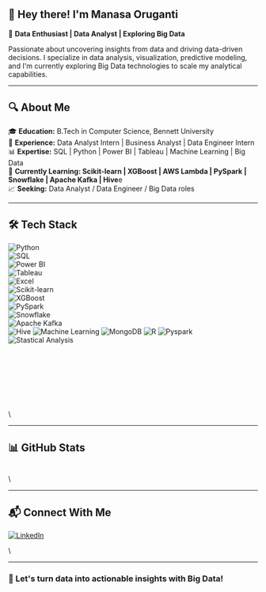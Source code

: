 ## 👋 Hey there! I'm Manasa Oruganti

🚀 **Data Enthusiast | Data Analyst | Exploring Big Data**

Passionate about uncovering insights from data and driving data-driven decisions. I specialize in data analysis, visualization, predictive modeling, and I'm currently exploring Big Data technologies to scale my analytical capabilities.

---

## 🔍 About Me

🎓 **Education:** B.Tech in Computer Science, Bennett University\
💼 **Experience:** Data Analyst Intern | Business Analyst | Data Engineer Intern\
📊 **Expertise:** SQL | Python | Power BI | Tableau | Machine Learning | Big Data\
📌 **Currently Learning: Scikit-learn | XGBoost | AWS Lambda | PySpark | Snowflake | Apache Kafka | Hive**e\
📈 **Seeking:** Data Analyst / Data Engineer / Big Data roles

---

## 🛠️ Tech Stack

![Python](https://img.shields.io/badge/Python-3776AB?style=for-the-badge&logo=python&logoColor=white)  
![SQL](https://img.shields.io/badge/SQL-4479A1?style=for-the-badge&logo=postgresql&logoColor=white)  
![Power BI](https://img.shields.io/badge/Power%20BI-F2C811?style=for-the-badge&logo=powerbi&logoColor=white)  
![Tableau](https://img.shields.io/badge/Tableau-E97627?style=for-the-badge&logo=tableau&logoColor=white)  
![Excel](https://img.shields.io/badge/Excel-217346?style=for-the-badge&logo=microsoft-excel&logoColor=white)  
![Scikit-learn](https://img.shields.io/badge/Scikit--learn-F7931E?style=for-the-badge&logo=scikit-learn&logoColor=white)  
![XGBoost](https://img.shields.io/badge/XGBoost-EC4E20?style=for-the-badge&logoColor=white)  
![PySpark](https://img.shields.io/badge/PySpark-%23E25A1C.svg?style=for-the-badge&logo=apache-spark&logoColor=white)  
![Snowflake](https://img.shields.io/badge/Snowflake-%2300A1E0.svg?style=for-the-badge&logo=snowflake&logoColor=white)  
![Apache Kafka](https://img.shields.io/badge/Apache%20Kafka-231F20?style=for-the-badge&logo=apache-kafka&logoColor=white)  
![Hive](https://img.shields.io/badge/Apache%20Hive-FDEE21?style=for-the-badge&logo=apache-hive&logoColor=black)
![Machine Learning](https://img.shields.io/badge/Apache%20Hive-FDEE21?style=for-the-badge&logo=apache-hive&logoColor=black)
![MongoDB](https://img.shields.io/badge/Apache%20Hive-FDEE21?style=for-the-badge&logo=apache-hive&logoColor=black)
![R](https://img.shields.io/badge/Apache%20Hive-FDEE21?style=for-the-badge&logo=apache-hive&logoColor=black)
![Pyspark](https://img.shields.io/badge/Apache%20Hive-FDEE21?style=for-the-badge&logo=apache-hive&logoColor=black)
![Stastical Analysis](https://img.shields.io/badge/Apache%20Hive-FDEE21?style=for-the-badge&logo=apache-hive&logoColor=black)

\
\
\
\
\
\
\
\


---

## 📊 GitHub Stats

\
\


---

## 📬 Connect With Me

[![LinkedIn](https://img.shields.io/badge/LinkedIn-%230A66C2.svg?style=for-the-badge&logo=linkedin)](https://www.linkedin.com/in/manasa-oruganti-37a311216/)

\


---

### 🚀 Let's turn data into actionable insights with Big Data!

